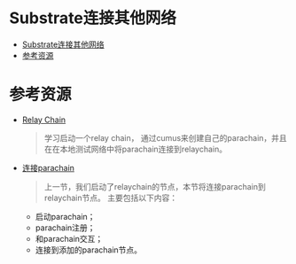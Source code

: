 # Substrate连接其他网络

<!--ts-->
* [Substrate连接其他网络](#substrate连接其他网络)
* [参考资源](#参考资源)

<!-- Created by https://github.com/ekalinin/github-markdown-toc -->
<!-- Added by: runner, at: Tue Jul 19 12:14:40 UTC 2022 -->

<!--te-->

# 参考资源

- [Relay Chain](https://web.archive.org/web/20220628065121/https://mp.weixin.qq.com/s/QSJRjdvqKgbY9eMbdhpVOA)
  > 学习启动一个relay chain， 通过cumus来创建自己的parachain，并且在在本地测试网络中将parachain连接到relaychain。
- [连接parachain](https://web.archive.org/web/20220628074818/https://mp.weixin.qq.com/s/hF3vevPi4ZLuXwR2Ehhp_A)
  > 上一节，我们启动了relaychain的节点，本节将连接parachain到relaychain节点。 主要包括以下内容：
    - 启动parachain；
    - parachain注册；
    - 和parachain交互；
    - 连接到添加的parachain节点。 